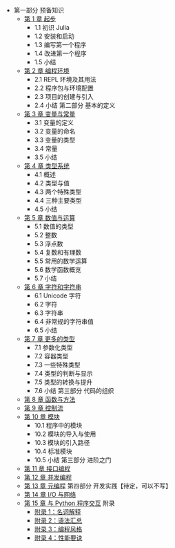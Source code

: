 - 第一部分 预备知识
    - [第 1 章 起步](ch01.md)
        - 1.1 初识 Julia
        - 1.2 安装和启动
        - 1.3 编写第一个程序
        - 1.4 改进第一个程序
        - 1.5 小结
    - [第 2 章 编程环境](ch02.md)
        - 2.1 REPL 环境及其用法
        - 2.2 程序包与环境配置
        - 2.3 项目的创建与引入
        - 2.4 小结
第二部分 基本的定义
    - [第 3 章 变量与常量](ch03.md)
        - 3.1 变量的定义
        - 3.2 变量的命名
        - 3.3 变量的类型
        - 3.4 常量
        - 3.5 小结
    - [第 4 章 类型系统](ch04.md)
        - 4.1 概述
        - 4.2 类型与值
        - 4.3 两个特殊类型
        - 4.4 三种主要类型
        - 4.5 小结
    - [第 5 章 数值与运算](ch05.md)
        - 5.1 数值的类型
        - 5.2 整数
        - 5.3 浮点数
        - 5.4 复数和有理数
        - 5.5 常用的数学运算
        - 5.6 数学函数概览
        - 5.7 小结
    - [第 6 章 字符和字符串](#)
        - 6.1 Unicode 字符
        - 6.2 字符
        - 6.3 字符串
        - 6.4 非常规的字符串值
        - 6.5 小结
    - [第 7 章 更多的类型](#)
        - 7.1 参数化类型
        - 7.2 容器类型
        - 7.3 一些特殊类型
        - 7.4 类型的判断与显示
        - 7.5 类型的转换与提升
        - 7.6 小结
第三部分 代码的组织
    - [第 8 章 函数与方法](#)
    - [第 9 章 控制流](#)
    - [第 10 章 模块](ch10.md)
        - 10.1 程序中的模块
        - 10.2 模块的导入与使用
        - 10.3 模块的引入路径
        - 10.4 标准模块
        - 10.5 小结
第三部分 进阶之门
    - [第 11 章 接口编程](#)
    - [第 12 章 并发编程](#)
    - [第 13 章 元编程](#)
第四部分 开发实践【待定，可以不写】
    - [第 14 章 I/O 与网络](#)
    - [第 15 章 与 Python 程序交互](#)
附录
		- [附录 1：名词解释](#)
		- [附录 2：语法汇总](#)
		- [附录 3：编程风格](#)
		- [附录 4：性能要诀](#)